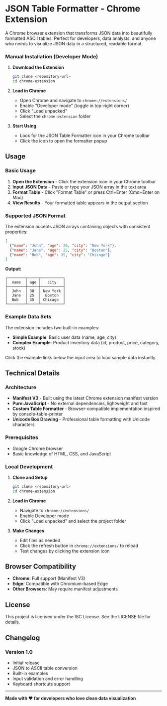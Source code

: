 # JSON Table Formatter - Chrome Extension

A Chrome browser extension that transforms JSON data into beautifully formatted ASCII tables. Perfect for developers, data analysts, and anyone who needs to visualize JSON data in a structured, readable format.

### Manual Installation (Developer Mode)

1. **Download the Extension**
   ```bash
   git clone <repository-url>
   cd chrome-extension
   ```

2. **Load in Chrome**
   - Open Chrome and navigate to `chrome://extensions/`
   - Enable "Developer mode" (toggle in top-right corner)
   - Click "Load unpacked"
   - Select the `chrome-extension` folder

3. **Start Using**
   - Look for the JSON Table Formatter icon in your Chrome toolbar
   - Click the icon to open the formatter popup

## Usage

### Basic Usage

1. **Open the Extension** - Click the extension icon in your Chrome toolbar
2. **Input JSON Data** - Paste or type your JSON array in the text area
3. **Format Table** - Click "Format Table" or press Ctrl+Enter (Cmd+Enter on Mac)
4. **View Results** - Your formatted table appears in the output section

### Supported JSON Format

The extension accepts JSON arrays containing objects with consistent properties:

```json
[
  {"name": "John", "age": 30, "city": "New York"},
  {"name": "Jane", "age": 25, "city": "Boston"},
  {"name": "Bob", "age": 35, "city": "Chicago"}
]
```

**Output:**
```
┌────────┬─────┬──────────┐
│  name  │ age │   city   │
├────────┼─────┼──────────┤
│  John  │ 30  │ New York │
│  Jane  │ 25  │  Boston  │
│  Bob   │ 35  │ Chicago  │
└────────┴─────┴──────────┘
```

### Example Data Sets

The extension includes two built-in examples:

- **Simple Example**: Basic user data (name, age, city)
- **Complex Example**: Product inventory data (id, product, price, category, stock)

Click the example links below the input area to load sample data instantly.

## Technical Details

### Architecture

- **Manifest V3** - Built using the latest Chrome extension manifest version
- **Pure JavaScript** - No external dependencies, lightweight and fast
- **Custom Table Formatter** - Browser-compatible implementation inspired by console-table-printer
- **Unicode Box Drawing** - Professional table formatting with Unicode characters

### Prerequisites

- Google Chrome browser
- Basic knowledge of HTML, CSS, and JavaScript

### Local Development

1. **Clone and Setup**
   ```bash
   git clone <repository-url>
   cd chrome-extension
   ```

2. **Load in Chrome**
   - Navigate to `chrome://extensions/`
   - Enable Developer mode
   - Click "Load unpacked" and select the project folder

3. **Make Changes**
   - Edit files as needed
   - Click the refresh button in `chrome://extensions/` to reload
   - Test changes by clicking the extension icon

## Browser Compatibility

- **Chrome**: Full support (Manifest V3)
- **Edge**: Compatible with Chromium-based Edge
- **Other Browsers**: May require manifest adjustments

## License

This project is licensed under the ISC License. See the LICENSE file for details.

## Changelog

### Version 1.0
- Initial release
- JSON to ASCII table conversion
- Built-in examples
- Input validation and error handling
- Keyboard shortcuts support

---

**Made with ❤️ for developers who love clean data visualization**